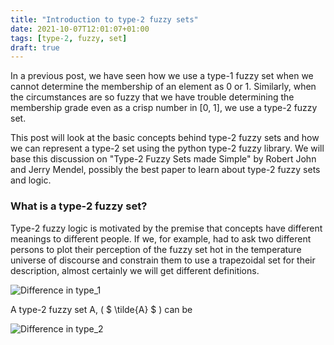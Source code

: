 ```yaml
---
title: "Introduction to type-2 fuzzy sets"
date: 2021-10-07T12:01:07+01:00
tags: [type-2, fuzzy, set]
draft: true
---
```

In a previous post, we have seen how we use a type-1 fuzzy set when we cannot determine the membership of an element as 0 or 1. Similarly, when the circumstances are so fuzzy that we have trouble determining the membership grade even as a crisp number in [0, 1], we use a type-2 fuzzy set.

This post will look at the basic concepts behind type-2 fuzzy sets and how we can represent a type-2 set using the python type-2 fuzzy library. We will base this discussion on "Type-2 Fuzzy Sets made Simple" by Robert John and Jerry Mendel, possibly the best paper to learn about type-2 fuzzy sets and logic.

### What is a type-2 fuzzy set?

Type-2 fuzzy logic is motivated by the premise that concepts have different meanings to different people. If we, for example, had to ask two different persons to plot their perception of the fuzzy set hot in the temperature universe of discourse and constrain them to use a trapezoidal set for their description, almost certainly we will get different definitions.

![Difference in type_1](/post/img/type_2_example_1.png)

A type-2 fuzzy set A, ( $ \tilde{A} $ ) can be 

![Difference in type_2](/post/img/type_2_set.jpg)
